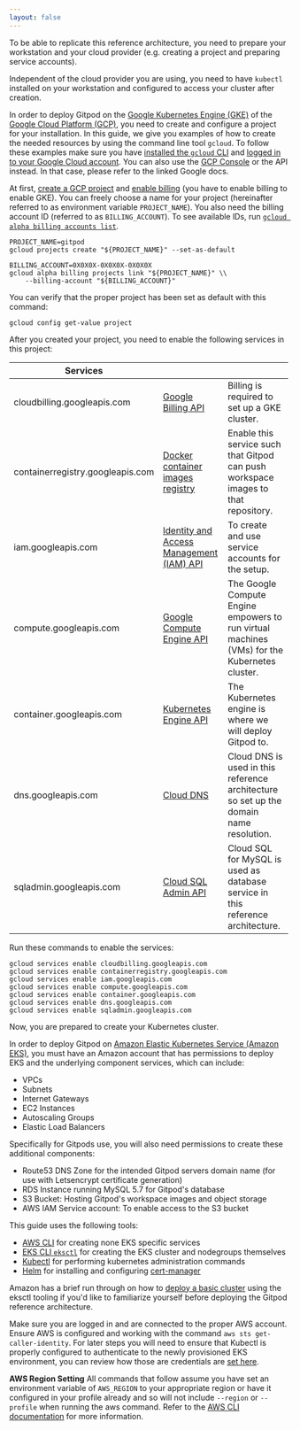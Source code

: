 ```yaml
---
layout: false
---
```


<script lang="ts">
  import CloudPlatformToggle from "$lib/components/docs/cloud-platform-toggle.svelte";
</script>

To be able to replicate this reference architecture, you need to prepare your workstation and your cloud provider (e.g. creating a project and preparing service accounts).

Independent of the cloud provider you are using, you need to have `kubectl` installed on your workstation and configured to access your cluster after creation.

<CloudPlatformToggle id="cloud-platform-toggle-preparations">

<div slot="gcp">

In order to deploy Gitpod on the [Google Kubernetes Engine (GKE)](https://cloud.google.com/kubernetes-engine) of the [Google Cloud Platform (GCP)](https://cloud.google.com/docs), you need to create and configure a project for your installation. In this guide, we give you examples of how to create the needed resources by using the command line tool `gcloud`. To follow these examples make sure you have [installed the `gcloud` CLI](https://cloud.google.com/sdk/docs/install) and [logged in to your Google Cloud account](https://cloud.google.com/sdk/gcloud/reference/auth/login). You can also use the [GCP Console](https://console.cloud.google.com/) or the API instead. In that case, please refer to the linked Google docs.

At first, [create a GCP project](https://cloud.google.com/resource-manager/docs/creating-managing-projects) and [enable billing](https://cloud.google.com/billing/docs/concepts) (you have to enable billing to enable GKE). You can freely choose a name for your project (hereinafter referred to as environment variable `PROJECT_NAME`). You also need the billing account ID (referred to as `BILLING_ACCOUNT`). To see available lDs, run [`gcloud alpha billing accounts list`](https://cloud.google.com/sdk/gcloud/reference/alpha/billing/accounts/list).

```
PROJECT_NAME=gitpod
gcloud projects create "${PROJECT_NAME}" --set-as-default

BILLING_ACCOUNT=0X0X0X-0X0X0X-0X0X0X
gcloud alpha billing projects link "${PROJECT_NAME}" \\
    --billing-account "${BILLING_ACCOUNT}"
```

You can verify that the proper project has been set as default with this command:

```
gcloud config get-value project
```

After you created your project, you need to enable the following services in this project:

| Services                         |                                                                                              |                                                                                              |
| -------------------------------- | -------------------------------------------------------------------------------------------- | -------------------------------------------------------------------------------------------- |
| cloudbilling.googleapis.com      | [Google Billing API](https://cloud.google.com/billing/docs/reference/rest)                   | Billing is required to set up a GKE cluster.                                                 |
| containerregistry.googleapis.com | [Docker container images registry](https://cloud.google.com/container-registry)              | Enable this service such that Gitpod can push workspace images to that repository.           |
| iam.googleapis.com               | [Identity and Access Management (IAM) API](https://cloud.google.com/iam/docs/reference/rest) | To create and use service accounts for the setup.                                            |
| compute.googleapis.com           | [Google Compute Engine API](https://cloud.google.com/compute/docs/reference/rest/v1)         | The Google Compute Engine empowers to run virtual machines (VMs) for the Kubernetes cluster. |
| container.googleapis.com         | [Kubernetes Engine API](https://cloud.google.com/kubernetes-engine/docs/reference/rest)      | The Kubernetes engine is where we will deploy Gitpod to.                                     |
| dns.googleapis.com               | [Cloud DNS](https://cloud.google.com/dns/docs/reference/v1)                                  | Cloud DNS is used in this reference architecture so set up the domain name resolution.       |
| sqladmin.googleapis.com          | [Cloud SQL Admin API](https://cloud.google.com/sql/docs/mysql/admin-api)                     | Cloud SQL for MySQL is used as database service in this reference architecture.              |

Run these commands to enable the services:

```
gcloud services enable cloudbilling.googleapis.com
gcloud services enable containerregistry.googleapis.com
gcloud services enable iam.googleapis.com
gcloud services enable compute.googleapis.com
gcloud services enable container.googleapis.com
gcloud services enable dns.googleapis.com
gcloud services enable sqladmin.googleapis.com
```

Now, you are prepared to create your Kubernetes cluster.

</div>

<div slot="aws">

In order to deploy Gitpod on [Amazon Elastic Kubernetes Service (Amazon EKS)](https://docs.aws.amazon.com/eks/latest/userguide/what-is-eks.html), you must have an Amazon account that has permissions to deploy EKS and the underlying component services, which can include:
- VPCs
- Subnets
- Internet Gateways
- EC2 Instances
- Autoscaling Groups
- Elastic Load Balancers

Specifically for Gitpods use, you will also need permissions to create these additional components:
- Route53 DNS Zone for the intended Gitpod servers domain name (for use with Letsencrypt certificate generation)
- RDS Instance running MySQL 5.7 for Gitpod's database
- S3 Bucket: Hosting Gitpod's workspace images and object storage
- AWS IAM Service account: To enable access to the S3 bucket

This guide uses the following tools:
- [AWS CLI](https://aws.amazon.com/cli/) for creating none EKS specific services
- [EKS CLI `eksctl`](https://eksctl.io/) for creating the EKS cluster and nodegroups themselves
- [Kubectl](https://kubernetes.io/docs/tasks/tools/) for performing kubernetes administration commands
- [Helm](https://helm.sh/docs/intro/install/) for installing and configuring [cert-manager](https://cert-manager.io/docs/installation/helm/)

Amazon has a brief run through on how to [deploy a basic cluster](https://docs.aws.amazon.com/eks/latest/userguide/getting-started-eksctl.html) using the eksctl tooling if you'd like to familiarize yourself before deploying the Gitpod reference architecture.

Make sure you are logged in and are connected to the proper AWS account. Ensure AWS is configured and working with the command `aws sts get-caller-identity`. For later steps you will need to ensure that Kubectl is properly configured to authenticate to the newly provisioned EKS environment, you can review how those are credentials are [set here](https://docs.aws.amazon.com/eks/latest/userguide/create-kubeconfig.html).

**AWS Region Setting**
All commands that follow assume you have set an environment variable of `AWS_REGION` to your appropriate region or have it configured in your profile already and so will not include `--region` or `--profile` when running the aws command. Refer to the [AWS CLI documentation](https://docs.aws.amazon.com/cli/latest/userguide/cli-configure-envvars.html) for more information.

</div>

</CloudPlatformToggle>
